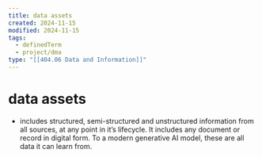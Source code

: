 ```yaml
---
title: data assets
created: 2024-11-15
modified: 2024-11-15
tags:
  - definedTerm
  - project/dma
type: "[[404.06 Data and Information]]"
---
```

# data assets
- includes structured, semi-structured and unstructured information from all sources, at any point in it’s lifecycle. It includes any document or record in digital form. To a modern generative AI model, these are all data it can learn from.